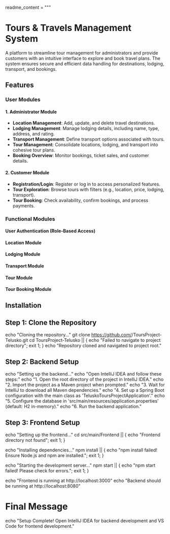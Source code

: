 readme_content = """
# Tours & Travels Management System  

A platform to streamline tour management for administrators and provide customers with an intuitive interface to explore and book travel plans. The system ensures secure and efficient data handling for destinations, lodging, transport, and bookings.  


## Features  

### User Modules  
#### **1. Administrator Module**  
- **Location Management**: Add, update, and delete travel destinations.  
- **Lodging Management**: Manage lodging details, including name, type, address, and rating.  
- **Transport Management**: Define transport options associated with tours.  
- **Tour Management**: Consolidate locations, lodging, and transport into cohesive tour plans.  
- **Booking Overview**: Monitor bookings, ticket sales, and customer details.  

#### **2. Customer Module**  
- **Registration/Login**: Register or log in to access personalized features.  
- **Tour Exploration**: Browse tours with filters (e.g., location, price, lodging, transport).  
- **Tour Booking**: Check availability, confirm bookings, and process payments.  

### Functional Modules  
#### **User Authentication (Role-Based Access)**  
#### **Location Module**  
#### **Lodging Module**  
#### **Transport Module**  
#### **Tour Module**  
#### **Tour Booking Module**  

  
## Installation  

## Step 1: Clone the Repository
echo "Cloning the repository..."
git clone https://github.com/<username>/ToursProject-Telusko.git
cd ToursProject-Telusko || { echo "Failed to navigate to project directory"; exit 1; }
echo "Repository cloned and navigated to project root."

## Step 2: Backend Setup
echo "Setting up the backend..."
echo "Open IntelliJ IDEA and follow these steps:"
echo "1. Open the root directory of the project in IntelliJ IDEA."
echo "2. Import the project as a Maven project when prompted."
echo "3. Wait for IntelliJ to download all Maven dependencies."
echo "4. Set up a Spring Boot configuration with the main class as 'TeluskoToursProjectApplication'."
echo "5. Configure the database in 'src/main/resources/application.properties' (default: H2 in-memory)."
echo "6. Run the backend application."

## Step 3: Frontend Setup
echo "Setting up the frontend..."
cd src/main/Frontend || { echo "Frontend directory not found"; exit 1; }

echo "Installing dependencies..."
npm install || { echo "npm install failed! Ensure Node.js and npm are installed."; exit 1; }

echo "Starting the development server..."
npm start || { echo "npm start failed! Please check for errors."; exit 1; }

echo "Frontend is running at http://localhost:3000"
echo "Backend should be running at http://localhost:8080"

# Final Message
echo "Setup Complete! Open IntelliJ IDEA for backend development and VS Code for frontend development."


